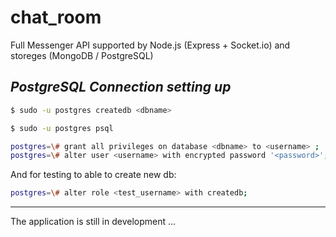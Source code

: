 # chat_room
Full Messenger API supported by Node.js (Express + Socket.io) and storeges (MongoDB / PostgreSQL)

***PostgreSQL Connection setting up***
-------------

```bash
$ sudo -u postgres createdb <dbname>
```

```bash
$ sudo -u postgres psql

postgres=\# grant all privileges on database <dbname> to <username> ;
postgres=\# alter user <username> with encrypted password '<password>';
```

And for testing to able to create new db:
```bash
postgres=\# alter role <test_username> with createdb;
```
-------------
The application is still in development ...